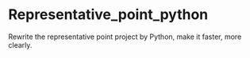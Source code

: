# Representative_point_python
Rewrite the representative point project by Python, make it faster, more clearly.
